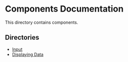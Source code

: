 # Components Documentation

This directory contains components.

## Directories

- [Input](./Input/README.md)
- [Displaying Data](./DataDisplay/README.md)